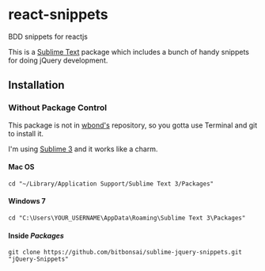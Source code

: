 # react-snippets
BDD snippets for reactjs


This is a [Sublime Text][sublime] package which includes a bunch of handy snippets for doing jQuery development.

## Installation ##

### Without Package Control ###

This package is not in [wbond's][package_control] repository, so you gotta use Terminal and git to install it. 

I'm using [Sublime 3][sublime3] and it works like a charm.

#### Mac OS ####

    cd "~/Library/Application Support/Sublime Text 3/Packages"
    
#### Windows 7 ####
    
    cd "C:\Users\YOUR_USERNAME\AppData\Roaming\Sublime Text 3\Packages"
    
#### Inside _Packages_ ####
    
    git clone https://github.com/bitbonsai/sublime-jquery-snippets.git "jQuery-Snippets"


[sublime]: http://www.sublimetext.com/
[sublime3]: http://www.sublimetext.com/3
[package_control]: http://wbond.net/sublime_packages/package_control
